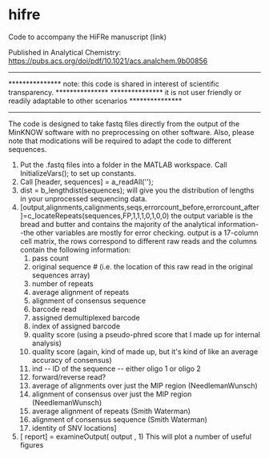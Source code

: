 # hifre
Code to accompany the HiFRe manuscript (link)

Published in Analytical Chemistry: https://pubs.acs.org/doi/pdf/10.1021/acs.analchem.9b00856

*****************************************************************************************************
***************   note: this code is shared in interest of scientific transparency.   ***************
***************    it is not user friendly or readily adaptable to other scenarios    ***************
*****************************************************************************************************


The code is designed to take fastq files directly from the output of the MinKNOW software with no preprocessing on other software. Also, please note that modications will be required to adapt the code to different sequences.

1. Put the .fastq files into a folder in the MATLAB workspace. Call InitializeVars(); to set up constants.
2. Call [header, sequences] = a_readAll('<your folder name>'); 
3. dist = b_lengthdist(sequences); will give you the distribution of lengths in your unprocessed sequencing data.
4. [output,alignments,calignments,seqs,errorcount_before,errorcount_after]=c_locateRepeats(sequences,FP,1,1,1,0,1,0,0)
  the output variable is the bread and butter and contains the majority of the analytical information--the other variables are mostly for error checking.
  output is a 17-column cell matrix, the rows correspond to different raw reads and the columns contain the following information: 
      1. pass count
      2. original sequence # (i.e. the location of this raw read in the original sequences array)
      3. number of repeats
      4. average alignment of repeats
      5. alignment of consensus sequence
      6. barcode read
      7. assigned demultiplexed barcode
      8. index of assigned barcode
      9. quality score (using a pseudo-phred score that I made up for internal analysis)
      10. quality score (again, kind of made up, but it's kind of like an average accuracy of consensus)
      11. ind -- ID of the sequence -- either oligo 1 or oligo 2
      12. forward/reverse read?
      13. average of alignments over just the MIP region (NeedlemanWunsch) 
      14. alignment of consensus over just the MIP region (NeedlemanWunsch)
      15. average alignment of repeats (Smith Waterman)
      16. alignment of consensus sequence (Smith Waterman)
      17. identity of SNV locations]  
5. [ report] = examineOutput( output , 1)
      This will plot a number of useful figures


  
  
